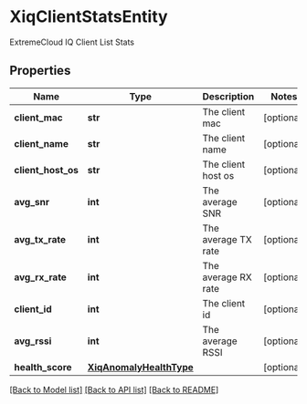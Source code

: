 # XiqClientStatsEntity

ExtremeCloud IQ Client List Stats
## Properties
Name | Type | Description | Notes
------------ | ------------- | ------------- | -------------
**client_mac** | **str** | The client mac | [optional] 
**client_name** | **str** | The client name | [optional] 
**client_host_os** | **str** | The client host os | [optional] 
**avg_snr** | **int** | The average SNR | [optional] 
**avg_tx_rate** | **int** | The average TX rate | [optional] 
**avg_rx_rate** | **int** | The average RX rate | [optional] 
**client_id** | **int** | The client id | [optional] 
**avg_rssi** | **int** |  The average RSSI  | [optional] 
**health_score** | [**XiqAnomalyHealthType**](XiqAnomalyHealthType.md) |  | [optional] 

[[Back to Model list]](../README.md#documentation-for-models) [[Back to API list]](../README.md#documentation-for-api-endpoints) [[Back to README]](../README.md)


